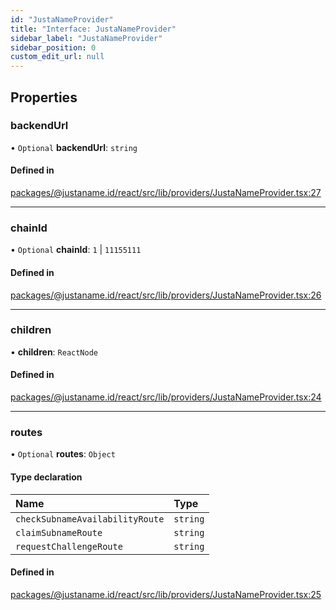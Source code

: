 ```yaml
---
id: "JustaNameProvider"
title: "Interface: JustaNameProvider"
sidebar_label: "JustaNameProvider"
sidebar_position: 0
custom_edit_url: null
---
```


## Properties

### backendUrl

• `Optional` **backendUrl**: `string`

#### Defined in

[packages/@justaname.id/react/src/lib/providers/JustaNameProvider.tsx:27](https://github.com/JustaName-id/JustaName-sdk/blob/11f6578/packages/@justaname.id/react/src/lib/providers/JustaNameProvider.tsx#L27)

___

### chainId

• `Optional` **chainId**: ``1`` \| ``11155111``

#### Defined in

[packages/@justaname.id/react/src/lib/providers/JustaNameProvider.tsx:26](https://github.com/JustaName-id/JustaName-sdk/blob/11f6578/packages/@justaname.id/react/src/lib/providers/JustaNameProvider.tsx#L26)

___

### children

• **children**: `ReactNode`

#### Defined in

[packages/@justaname.id/react/src/lib/providers/JustaNameProvider.tsx:24](https://github.com/JustaName-id/JustaName-sdk/blob/11f6578/packages/@justaname.id/react/src/lib/providers/JustaNameProvider.tsx#L24)

___

### routes

• `Optional` **routes**: `Object`

#### Type declaration

| Name | Type |
| :------ | :------ |
| `checkSubnameAvailabilityRoute` | `string` |
| `claimSubnameRoute` | `string` |
| `requestChallengeRoute` | `string` |

#### Defined in

[packages/@justaname.id/react/src/lib/providers/JustaNameProvider.tsx:25](https://github.com/JustaName-id/JustaName-sdk/blob/11f6578/packages/@justaname.id/react/src/lib/providers/JustaNameProvider.tsx#L25)
